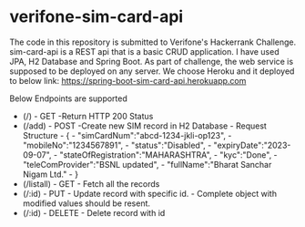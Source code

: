 # verifone-sim-card-api

The code in this repository is submitted to Verifone's Hackerrank Challenge. sim-card-api is a REST api that is a basic CRUD application. 
I have used JPA, H2 Database and Spring Boot.
As part of challenge, the web service is supposed to be deployed on any server. We choose Heroku and it deployed to below link:
https://spring-boot-sim-card-api.herokuapp.com

Below Endpoints are supported
* (/) - GET -Return HTTP 200 Status
* (/add) - POST -Create new SIM record in H2 Database
         - Request Structure
         -  {
         -     "simCardNum":"abcd-1234-jkli-op123",
         -     "mobileNo":"1234567891",
         -     "status":"Disabled",
         -     "expiryDate":"2023-09-07",
         -     "stateOfRegistration":"MAHARASHTRA",
         -     "kyc":"Done",
         -     "teleComProvider":"BSNL updated",
         -     "fullName":"Bharat Sanchar Nigam Ltd."
         -  }
* (/listall) - GET - Fetch all the records 
* (/:id) - PUT - Update record with specific id.
               - Complete object with modified values should be resent.
* (/:id) - DELETE - Delete record with id





